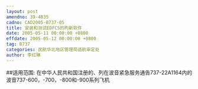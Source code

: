 ```yaml
---
layout: post
amendno: 39-4835
cadno: CAD2005-B737-05
title: 安装和测试EDFCS的昀新软件
date: 2005-05-11 00:00:00 +0800
effdate: 2005-05-12 00:00:00 +0800
tag: B737
categories: 民航华北地区管理局适航审定处
author: 李红琳
---
```


##适用范围:
在中华人民共和国注册的、列在波音紧急服务通告737-22A1164内的波音737-600，-700，-800和-900系列飞机


